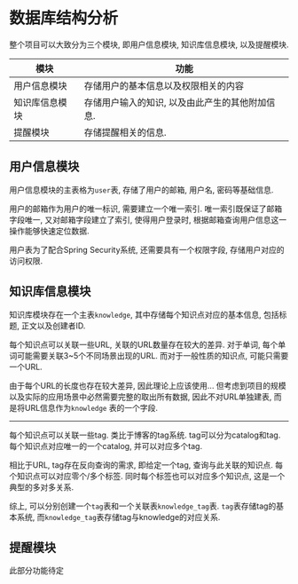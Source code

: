 数据库结构分析
==============

整个项目可以大致分为三个模块, 即用户信息模块, 知识库信息模块, 以及提醒模块.

模块          | 功能
--------------|------------------------------------------
用户信息模块  | 存储用户的基本信息以及权限相关的内容
知识库信息模块| 存储用户输入的知识, 以及由此产生的其他附加信息.
提醒模块      | 存储提醒相关的信息.

用户信息模块
------------

用户信息模块的主表格为`user`表, 存储了用户的邮箱, 用户名, 密码等基础信息.

用户的邮箱作为用户的唯一标识, 需要建立一个唯一索引. 唯一索引既保证了邮箱字段唯一, 又对邮箱字段建立了索引, 使得用户登录时, 根据邮箱查询用户信息这一操作能够快速定位数据.

用户表为了配合Spring Security系统, 还需要具有一个权限字段, 存储用户对应的访问权限.



知识库信息模块
-------------

知识库模块存在一个主表`knowledge`, 其中存储每个知识点对应的基本信息, 包括标题, 正文以及创建者ID.

每个知识点可以关联一些URL, 关联的URL数量存在较大的差异. 对于单词, 每个单词可能需要关联3~5个不同场景出现的URL. 而对于一般性质的知识点, 可能只需要一个URL.

由于每个URL的长度也存在较大差异, 因此理论上应该使用... 但考虑到项目的规模以及实际的应用场景中必然需要完整的取出所有数据, 因此不对URL单独建表, 而是将URL信息作为`knowledge`
表的一个字段.

--------

每个知识点可以关联一些tag. 类比于博客的tag系统. tag可以分为catalog和tag. 每个知识点对应唯一的一个catalog, 并可以对应多个tag.

相比于URL, tag存在反向查询的需求, 即给定一个tag, 查询与此关联的知识点. 每个知识点可以对应零个/多个标签. 同时每个标签也可以对应多个知识点, 这是一个典型的多对多关系.

综上, 可以分别创建一个`tag`表和一个关联表`knowledge_tag`表. `tag`表存储tag的基本系统, 而`knowledge_tag`表存储tag与knowledge的对应关系.





提醒模块
-------------

此部分功能待定


